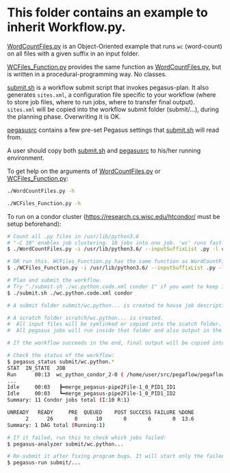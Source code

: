 # This folder contains an example to inherit Workflow.py.

[WordCountFiles.py](WordCountFiles.py) is an Object-Oriented example that runs `wc` (word-count) on all files with a given suffix in an input folder.

[WCFiles_Function.py](WCFiles_Function.py) provides the same function as [WordCountFiles.py](WordCountFiles.py), but is written in a procedural-programming way. No classes.

[submit.sh](submit.sh) is a workflow submit script that invokes pegasus-plan. It also generates `sites.xml`, a configuration file specific to your workflow (where to store job files, where to run jobs, where to transfer final output). `sites.xml` will be copied into the workflow submit folder (submit/...), during the planning phase. Overwriting it is OK.

[pegasusrc](pegasusrc) contains a few pre-set Pegasus settings that [submit.sh](submit.sh) will read from.

A user should copy both [submit.sh](submit.sh) and [pegasusrc](pegasusrc) to his/her running environment.


To get help on the arguments of [WordCountFiles.py](WordCountFiles.py) or [WCFiles_Function.py](WCFiles_Function.py):
```bash
./WordCountFiles.py -h

./WCFiles_Function.py -h
```

To run on a condor cluster (https://research.cs.wisc.edu/htcondor/ must be setup beforehand):

```bash
# Count all .py files in /usr/lib/python3.6
# "-C 10" enables job clustering. 10 jobs into one job. 'wc' runs fast. Better to cluster them.
$ ./WordCountFiles.py -i /usr/lib/python3.6/ --inputSuffixList .py -l condor -o wc.python.code.xml -C 10

# OR run this. WCFiles_Function.py has the same function as WordCountFiles.py but is written in a procedural-programming way.
$ ./WCFiles_Function.py -i /usr/lib/python3.6/ --inputSuffixList .py -l condor -o wc.python.code.xml -C 10

# Plan and submit the workflow.
# Try "./submit.sh ./wc.python.code.xml condor 1" if you want to keep intermediate files.
$ ./submit.sh ./wc.python.code.xml condor

# A submit folder submit/wc.python... is created to house job description/submit files, job status files, etc.

# A scratch folder scratch/wc.python... is created.
#  All input files will be symlinked or copied into the scatch folder.
#  All pegasus jobs will run inside that folder and also output in the scratch folder.

# If the workflow succeeds in the end, final output will be copied into a new folder, wc.python..., in the current directory.

# Check the status of the workflow:
$ pegasus_status submit/wc.python.*
STAT  IN_STATE  JOB                                                                                                           
Run      00:13  wc_python_condor_2-0 ( /home/user/src/pegaflow/pegaflow/example/submit/wc.python.code.2020.Apr.1T113305 )
...
Idle     00:03   ┣━merge_pegasus-pipe2File-1_0_PID1_ID1
Idle     00:03   ┗━merge_pegasus-pipe2File-1_0_PID1_ID2
Summary: 11 Condor jobs total (I:10 R:1)

UNREADY   READY     PRE  QUEUED    POST SUCCESS FAILURE %DONE
      2      26       0      10       0       6       0  13.6
Summary: 1 DAG total (Running:1)

# If it failed, run this to check which jobs failed:
$ pegasus-analyzer submit/wc.python...

# Re-submit it after fixing program bugs. It will start only the failed jobs.
$ pegasus-run submit/...

```

